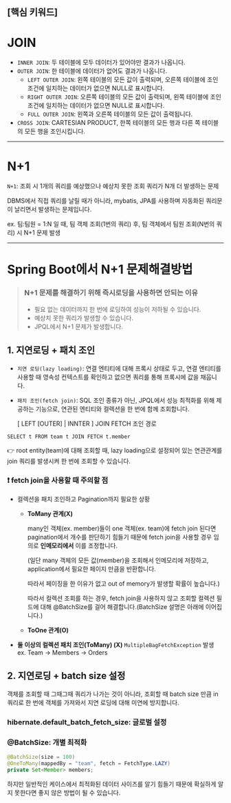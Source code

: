 ## [핵심 키워드]
# JOIN
- `INNER JOIN`: 두 테이블에 모두 데이터가 있어야만 결과가 나옵니다.
- `OUTER JOIN`: 한 테이블에 데이터가 없어도 결과가 나옵니다.
  - `LEFT OUTER JOIN`: 왼쪽 테이블의 모든 값이 출력되며, 오른쪽 테이블에 조인 조건에 일치하는 데이터가 없으면 NULL로 표시합니다.
  - `RIGHT OUTER JOIN`:  오른쪽 테이블의 모든 값이 출력되며, 왼쪽 테이블에 조인 조건에 일치하는 데이터가 없으면 NULL로 표시합니다.
  - `FULL OUTER JOIN`: 왼쪽과 오른쪽 테이블의 모든 값이 출력됩니다.
- `CROSS JOIN`: CARTESIAN PRODUCT, 한쪽 테이블의 모든 행과 다른 쪽 테이블의 모든 행을 조인시킵니다.
***
# N+1
`N+1`: 조회 시 1개의 쿼리를 예상했으나 예상치 못한 조회 쿼리가 N개 더 발생하는 문제

DBMS에서 직접 쿼리를 날릴 때가 아니라, 
mybatis, JPA를 사용하며 자동화된 쿼리문이 날리면서 발생하는 문제입니다.

ex. 팀:팀원 = 1:N 일 때, 팀 객체 조회(1번의 쿼리) 후, 팀 객체에서 팀원 조회(N번의 쿼리) 시 N+1 문제 발생

***
# Spring Boot에서 N+1 문제해결방법
> ### N+1 문제를 해결하기 위해 즉시로딩을 사용하면 안되는 이유
> - 필요 없는 데이터까지 한 번에 로딩하여 성능이 저하될 수 있습니다.
> - 예상치 못한 쿼리가 발생할 수 있습니다.
> - JPQL에서 N+1 문제가 발생합니다.
> 
## 1. 지연로딩 + 패치 조인
- `지연 로딩(lazy loading)`: 연결 엔티티에 대해 프록시 상태로 두고, 연결 엔티티를 사용할 때 영속성 컨텍스트를 확인하고 없으면 쿼리를 통해 프록시에 값을 채웁니다.
- `패치 조인(fetch join)`: SQL 조인 종류가 아닌, JPQL에서 성능 최적화를 위해 제공하는 기능으로, 연관된 엔티티와 컬렉션을 한 번에 함께 조회합니다.

    [ LEFT [OUTER] | INNTER ] JOIN FETCH 조인 경로

```jpaql
SELECT t FROM team t JOIN FETCH t.member
```
👉 root entity(team)에 대해 조회할 때, lazy loading으로 설정되어 있는 연관관계를 join 쿼리를 발생시켜 한 번에 조회할 수 있습니다.

### ❗ fetch join을 사용할 때 주의할 점
- 컬렉션을 패치 조인하고 Pagination까지 필요한 상황
  - **ToMany 관계(X)**
  
    many인 객체(ex. member)들이 one 객체(ex. team)에 fetch join 된다면 pagination에서 개수를 판단하기 힘들기 때문에 fetch join을 사용할 경우 임의로 **인메모리에서** 이를 조정합니다.
  
    (일단 many 객체의 모든 값(member)을 조회해서 인메모리에 저장하고, application에서 필요한 페이지 만큼을 반환합니다. 
  
    따라서 페이징을 한 이유가 없고 out of memory가 발생할 확률이 높습니다.)
    
    따라서 컬렉션 조회를 하는 경우, fetch join을 사용하지 않고 조회할 컬렉션 필드에 대해 @BatchSize를 걸어 해결합니다.(BatchSize 설명은 아래에 이어집니다.)
  
  - **ToOne 관계(O)**
- **둘 이상의 컬렉션 패치 조인(ToMany) (X)**
  `MultipleBagFetchException` 발생 ex. Team -> Members -> Orders

## 2. 지연로딩 + batch size 설정
객체를 조회할 때 그때그때 쿼리가 나가는 것이 아니라, 조회할 때 batch size 만큼 in 쿼리로 한 번에 객체를 가져와서 지연 로딩에 대해 미연에 방지합니다. 
### hibernate.default_batch_fetch_size: 글로벌 설정
### @BatchSize: 개별 최적화
```java
@BatchSize(size = 100)
@OneToMany(mappedBy = "team", fetch = FetchType.LAZY)
private Set<Member> members;
```

하지만 일반적인 케이스에서 최적화된 데이터 사이즈를 알기 힘들기 때문에 확실하게 알지 못한다면 좋지 않은 방법이 될 수 있습니다.
